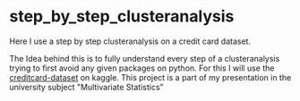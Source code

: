 # step_by_step_clusteranalysis
Here I use a step by step clusteranalysis on a credit card dataset.

The Idea behind this is to fully understand every step of a clusteranalysis trying to first avoid any given packages on python.
For this I will use the [creditcard-dataset](https://www.kaggle.com/arjunbhasin2013/ccdata) on kaggle. 
This project is a part of my presentation in the university subject "Multivariate Statistics"

